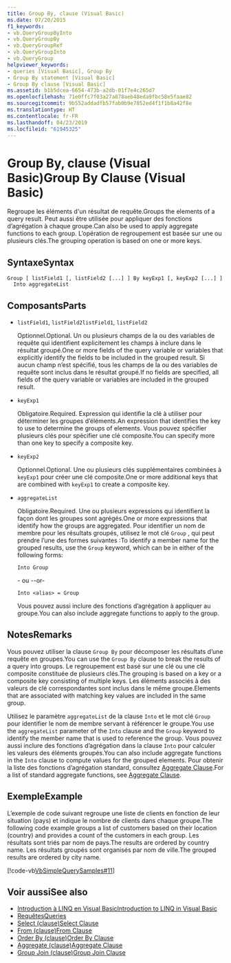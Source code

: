 ```yaml
---
title: Group By, clause (Visual Basic)
ms.date: 07/20/2015
f1_keywords:
- vb.QueryGroupByInto
- vb.QueryGroupBy
- vb.QueryGroupRef
- vb.QueryGroupInto
- vb.QueryGroup
helpviewer_keywords:
- queries [Visual Basic], Group By
- Group By statement [Visual Basic]
- Group By clause [Visual Basic]
ms.assetid: b1b5dcea-6654-473b-a2db-01f7e4c265d7
ms.openlocfilehash: 71e0ffc7f03a27a878aeb48eda9fbc58e5faae82
ms.sourcegitcommit: 9b552addadfb57fab0b9e7852ed4f1f1b8a42f8e
ms.translationtype: HT
ms.contentlocale: fr-FR
ms.lasthandoff: 04/23/2019
ms.locfileid: "61945325"
---
```

# <a name="group-by-clause-visual-basic"></a><span data-ttu-id="87d04-102">Group By, clause (Visual Basic)</span><span class="sxs-lookup"><span data-stu-id="87d04-102">Group By Clause (Visual Basic)</span></span>
<span data-ttu-id="87d04-103">Regroupe les éléments d'un résultat de requête.</span><span class="sxs-lookup"><span data-stu-id="87d04-103">Groups the elements of a query result.</span></span> <span data-ttu-id="87d04-104">Peut aussi être utilisée pour appliquer des fonctions d’agrégation à chaque groupe.</span><span class="sxs-lookup"><span data-stu-id="87d04-104">Can also be used to apply aggregate functions to each group.</span></span> <span data-ttu-id="87d04-105">L’opération de regroupement est basée sur une ou plusieurs clés.</span><span class="sxs-lookup"><span data-stu-id="87d04-105">The grouping operation is based on one or more keys.</span></span>  
  
## <a name="syntax"></a><span data-ttu-id="87d04-106">Syntaxe</span><span class="sxs-lookup"><span data-stu-id="87d04-106">Syntax</span></span>  
  
```  
Group [ listField1 [, listField2 [...] ] By keyExp1 [, keyExp2 [...] ]  
  Into aggregateList  
```  
  
## <a name="parts"></a><span data-ttu-id="87d04-107">Composants</span><span class="sxs-lookup"><span data-stu-id="87d04-107">Parts</span></span>  
  
- <span data-ttu-id="87d04-108">`listField1`, `listField2`</span><span class="sxs-lookup"><span data-stu-id="87d04-108">`listField1`, `listField2`</span></span>  
  
     <span data-ttu-id="87d04-109">Optionnel.</span><span class="sxs-lookup"><span data-stu-id="87d04-109">Optional.</span></span> <span data-ttu-id="87d04-110">Un ou plusieurs champs de la ou des variables de requête qui identifient explicitement les champs à inclure dans le résultat groupé.</span><span class="sxs-lookup"><span data-stu-id="87d04-110">One or more fields of the query variable or variables that explicitly identify the fields to be included in the grouped result.</span></span> <span data-ttu-id="87d04-111">Si aucun champ n’est spécifié, tous les champs de la ou des variables de requête sont inclus dans le résultat groupé.</span><span class="sxs-lookup"><span data-stu-id="87d04-111">If no fields are specified, all fields of the query variable or variables are included in the grouped result.</span></span>  
  
- `keyExp1`  
  
     <span data-ttu-id="87d04-112">Obligatoire.</span><span class="sxs-lookup"><span data-stu-id="87d04-112">Required.</span></span> <span data-ttu-id="87d04-113">Expression qui identifie la clé à utiliser pour déterminer les groupes d’éléments.</span><span class="sxs-lookup"><span data-stu-id="87d04-113">An expression that identifies the key to use to determine the groups of elements.</span></span> <span data-ttu-id="87d04-114">Vous pouvez spécifier plusieurs clés pour spécifier une clé composite.</span><span class="sxs-lookup"><span data-stu-id="87d04-114">You can specify more than one key to specify a composite key.</span></span>  
  
- `keyExp2`  
  
     <span data-ttu-id="87d04-115">Optionnel.</span><span class="sxs-lookup"><span data-stu-id="87d04-115">Optional.</span></span> <span data-ttu-id="87d04-116">Une ou plusieurs clés supplémentaires combinées à `keyExp1` pour créer une clé composite.</span><span class="sxs-lookup"><span data-stu-id="87d04-116">One or more additional keys that are combined with `keyExp1` to create a composite key.</span></span>  
  
- `aggregateList`  
  
     <span data-ttu-id="87d04-117">Obligatoire.</span><span class="sxs-lookup"><span data-stu-id="87d04-117">Required.</span></span> <span data-ttu-id="87d04-118">Une ou plusieurs expressions qui identifient la façon dont les groupes sont agrégés.</span><span class="sxs-lookup"><span data-stu-id="87d04-118">One or more expressions that identify how the groups are aggregated.</span></span> <span data-ttu-id="87d04-119">Pour identifier un nom de membre pour les résultats groupés, utilisez le mot clé `Group` , qui peut prendre l’une des formes suivantes :</span><span class="sxs-lookup"><span data-stu-id="87d04-119">To identify a member name for the grouped results, use the `Group` keyword, which can be in either of the following forms:</span></span>  
  
    ```  
    Into Group  
    ```  
  
     <span data-ttu-id="87d04-120">- ou -</span><span class="sxs-lookup"><span data-stu-id="87d04-120">-or-</span></span>  
  
    ```  
    Into <alias> = Group  
    ```  
  
     <span data-ttu-id="87d04-121">Vous pouvez aussi inclure des fonctions d’agrégation à appliquer au groupe.</span><span class="sxs-lookup"><span data-stu-id="87d04-121">You can also include aggregate functions to apply to the group.</span></span>  
  
## <a name="remarks"></a><span data-ttu-id="87d04-122">Notes</span><span class="sxs-lookup"><span data-stu-id="87d04-122">Remarks</span></span>  
 <span data-ttu-id="87d04-123">Vous pouvez utiliser la clause `Group By` pour décomposer les résultats d’une requête en groupes.</span><span class="sxs-lookup"><span data-stu-id="87d04-123">You can use the `Group By` clause to break the results of a query into groups.</span></span> <span data-ttu-id="87d04-124">Le regroupement est basé sur une clé ou une clé composite constituée de plusieurs clés.</span><span class="sxs-lookup"><span data-stu-id="87d04-124">The grouping is based on a key or a composite key consisting of multiple keys.</span></span> <span data-ttu-id="87d04-125">Les éléments associés à des valeurs de clé correspondantes sont inclus dans le même groupe.</span><span class="sxs-lookup"><span data-stu-id="87d04-125">Elements that are associated with matching key values are included in the same group.</span></span>  
  
 <span data-ttu-id="87d04-126">Utilisez le paramètre `aggregateList` de la clause `Into` et le mot clé `Group` pour identifier le nom de membre servant à référencer le groupe.</span><span class="sxs-lookup"><span data-stu-id="87d04-126">You use the `aggregateList` parameter of the `Into` clause and the `Group` keyword to identify the member name that is used to reference the group.</span></span> <span data-ttu-id="87d04-127">Vous pouvez aussi inclure des fonctions d’agrégation dans la clause `Into` pour calculer les valeurs des éléments groupés.</span><span class="sxs-lookup"><span data-stu-id="87d04-127">You can also include aggregate functions in the `Into` clause to compute values for the grouped elements.</span></span> <span data-ttu-id="87d04-128">Pour obtenir la liste des fonctions d’agrégation standard, consultez [Aggregate Clause](../../../visual-basic/language-reference/queries/aggregate-clause.md).</span><span class="sxs-lookup"><span data-stu-id="87d04-128">For a list of standard aggregate functions, see [Aggregate Clause](../../../visual-basic/language-reference/queries/aggregate-clause.md).</span></span>  
  
## <a name="example"></a><span data-ttu-id="87d04-129">Exemple</span><span class="sxs-lookup"><span data-stu-id="87d04-129">Example</span></span>  
 <span data-ttu-id="87d04-130">L’exemple de code suivant regroupe une liste de clients en fonction de leur situation (pays) et indique le nombre de clients dans chaque groupe.</span><span class="sxs-lookup"><span data-stu-id="87d04-130">The following code example groups a list of customers based on their location (country) and provides a count of the customers in each group.</span></span> <span data-ttu-id="87d04-131">Les résultats sont triés par nom de pays.</span><span class="sxs-lookup"><span data-stu-id="87d04-131">The results are ordered by country name.</span></span> <span data-ttu-id="87d04-132">Les résultats groupés sont organisés par nom de ville.</span><span class="sxs-lookup"><span data-stu-id="87d04-132">The grouped results are ordered by city name.</span></span>  
  
 [!code-vb[VbSimpleQuerySamples#11](~/samples/snippets/visualbasic/VS_Snippets_VBCSharp/VbSimpleQuerySamples/VB/QuerySamples1.vb#11)]  
  
## <a name="see-also"></a><span data-ttu-id="87d04-133">Voir aussi</span><span class="sxs-lookup"><span data-stu-id="87d04-133">See also</span></span>

- [<span data-ttu-id="87d04-134">Introduction à LINQ en Visual Basic</span><span class="sxs-lookup"><span data-stu-id="87d04-134">Introduction to LINQ in Visual Basic</span></span>](../../../visual-basic/programming-guide/language-features/linq/introduction-to-linq.md)
- [<span data-ttu-id="87d04-135">Requêtes</span><span class="sxs-lookup"><span data-stu-id="87d04-135">Queries</span></span>](../../../visual-basic/language-reference/queries/index.md)
- [<span data-ttu-id="87d04-136">Select (clause)</span><span class="sxs-lookup"><span data-stu-id="87d04-136">Select Clause</span></span>](../../../visual-basic/language-reference/queries/select-clause.md)
- [<span data-ttu-id="87d04-137">From (clause)</span><span class="sxs-lookup"><span data-stu-id="87d04-137">From Clause</span></span>](../../../visual-basic/language-reference/queries/from-clause.md)
- [<span data-ttu-id="87d04-138">Order By (clause)</span><span class="sxs-lookup"><span data-stu-id="87d04-138">Order By Clause</span></span>](../../../visual-basic/language-reference/queries/order-by-clause.md)
- [<span data-ttu-id="87d04-139">Aggregate (clause)</span><span class="sxs-lookup"><span data-stu-id="87d04-139">Aggregate Clause</span></span>](../../../visual-basic/language-reference/queries/aggregate-clause.md)
- [<span data-ttu-id="87d04-140">Group Join (clause)</span><span class="sxs-lookup"><span data-stu-id="87d04-140">Group Join Clause</span></span>](../../../visual-basic/language-reference/queries/group-join-clause.md)
